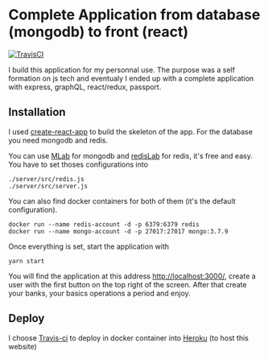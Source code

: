 # Complete Application from database (mongodb) to front (react)

[![TravisCI](https://travis-ci.org/jfperrin/accounts.svg?branch=master)](https://travis-ci.org/jfperrin/accounts-react)

I build this application for my personnal use. The purpose was a self formation on js tech and eventualy I ended up with a complete application with express, graphQL, react/redux, passport.

## Installation

I used [create-react-app](https://github.com/facebook/create-react-app) to build the skeleton of the app. For the database you need mongodb and redis.

You can use [MLab](https://mlab.com/) for mongodb and [redisLab](https://redislabs.com/) for redis, it's free and easy.
You have to set thoses configurations into
```
./server/src/redis.js
./server/src/server.js
```

You can also find docker containers for both of them (it's the default configuration).
```docker
docker run --name redis-account -d -p 6379:6379 redis
docker run --name mongo-account -d -p 27017:27017 mongo:3.7.9
```


Once everything is set, start the application with
```
yarn start
```
You will find the application at this address [http://localhost:3000/](http://localhost:3000/), create a user with the first button on the top right of the screen.
After that create your banks, your basics operations a period and enjoy.



## Deploy

I choose [Travis-ci](https://travis-ci.org/) to deploy in docker container into [Heroku](https://www.heroku.com/) (to host this website)



